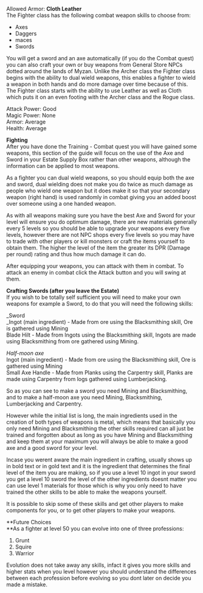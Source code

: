 Allowed Armor: **Cloth Leather**  
The Fighter class has the following combat weapon skills to choose from:

*   Axes
*   Daggers
*   maces
*   Swords

You will get a sword and an axe automatically (if you do the Combat quest) you can also craft your own or buy weapons from General Store NPCs dotted around the lands of Myzan. Unlike the Archer class the Fighter class begins with the ability to dual wield weapons, this enables a fighter to wield a weapon in both hands and do more damage over time because of this. The Fighter class starts with the ability to use Leather as well as Cloth which puts it on an even footing with the Archer class and the Rogue class.

Attack Power: Good  
Magic Power: None  
Armor: Average  
Health: Average

**Fighting**  
After you have done the Training - Combat quest you will have gained some weapons, this section of the guide will focus on the use of the Axe and Sword in your Estate Supply Box rather than other weapons, although the information can be applied to most weapons.

As a fighter you can dual wield weapons, so you should equip both the axe and sword, dual wielding does not make you do twice as much damage as people who wield one weapon but it does make it so that your secondary weapon (right hand) is used randomly in combat giving you an added boost over someone using a one handed weapon.

As with all weapons making sure you have the best Axe and Sword for your level will ensure you do optimum damage, there are new materials generally every 5 levels so you should be able to upgrade your weapons every five levels, however there are not NPC shops every five levels so you may have to trade with other players or kill monsters or craft the items yourself to obtain them. The higher the level of the item the greater its DPR (Damage per round) rating and thus how much damage it can do.

After equipping your weapons, you can attack with them in combat. To attack an enemy in combat click the Attack button and you will swing at them.

**Crafting Swords (after you leave the Estate)**  
If you wish to be totally self sufficient you will need to make your own weapons for example a Sword, to do that you will need the following skills:

_Sword  
_Ingot (main ingredient) - Made from ore using the Blacksmithing skill, Ore is gathered using Mining  
Blade Hilt - Made from Ingots using the Blacksmithing skill, Ingots are made using Blacksmithing from ore gathered using Mining.

_Half-moon axe_  
Ingot (main ingredient) - Made from ore using the Blacksmithing skill, Ore is gathered using Mining  
Small Axe Handle - Made from Planks using the Carpentry skill, Planks are made using Carpentry from logs gathered using Lumberjacking.

So as you can see to make a sword you need Mining and Blacksmithing, and to make a half-moon axe you need Mining, Blacksmithing, Lumberjacking and Carpentry.

However while the initial list is long, the main ingredients used in the creation of both types of weapons is metal, which means that basically you only need Mining and Blacksmithing the other skills required can all just be trained and forgotten about as long as you have Mining and Blacksmithing and keep them at your maximum you will always be able to make a good axe and a good sword for your level.

Incase you werent aware the main ingredient in crafting, usually shows up in bold text or in gold text and it is the ingredient that determines the final level of the item you are making, so if you use a level 10 ingot in your sword you get a level 10 sword the level of the other ingredients doesnt matter you can use level 1 materials for those which is why you only need to have trained the other skills to be able to make the weapons yourself.

It is possible to skip some of these skills and get other players to make components for you, or to get other players to make your weapons.

**Future Choices  
**As a fighter at level 50 you can evolve into one of three professions:

1.  Grunt
2.  Squire
3.  Warrior

Evolution does not take away any skills, infact it gives you more skills and higher stats when you level however you should understand the differences between each profession before evolving so you dont later on decide you made a mistake.